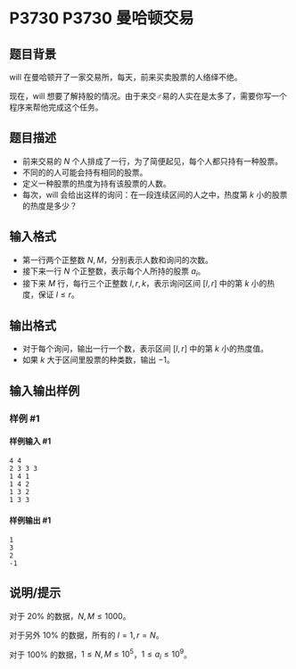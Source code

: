 # P3730 P3730 曼哈顿交易

## 题目背景

will 在曼哈顿开了一家交易所，每天，前来买卖股票的人络绎不绝。


现在，will 想要了解持股的情况。由于来交♂易的人实在是太多了，需要你写一个程序来帮他完成这个任务。


## 题目描述

- 前来交易的 $N$ 个人排成了一行，为了简便起见，每个人都只持有一种股票。
- 不同的的人可能会持有相同的股票。
- 定义一种股票的热度为持有该股票的人数。
- 每次，will 会给出这样的询问：在一段连续区间的人之中，热度第 $k$ 小的股票的热度是多少？


## 输入格式

- 第一行两个正整数 $N,M$，分别表示人数和询问的次数。
- 接下来一行 $N$ 个正整数，表示每个人所持的股票 $a_i$。
- 接下来 $M$ 行，每行三个正整数 $l,r,k$，表示询问区间 $[l, r]$ 中的第 $k$ 小的热度，保证 $l\leq r$。


## 输出格式

- 对于每个询问，输出一行一个数，表示区间 $[l, r]$ 中的第 $k$ 小的热度值。
- 如果 $k$ 大于区间里股票的种类数，输出 $-1$。


## 输入输出样例

### 样例 #1

#### 样例输入 #1

```
4 4  
2 3 3 3  
1 4 1  
1 4 2  
1 3 2
1 3 3
```

#### 样例输出 #1

```
1  
3  
2  
-1
```

## 说明/提示

对于 $20\%$ 的数据，$N,M\leq 1000$。

对于另外 $10\%$ 的数据，所有的 $l=1, r=N$。

对于 $100\%$ 的数据，$1\leq N, M\leq 10^5$，$1\leq a_i\leq 10^9$。

